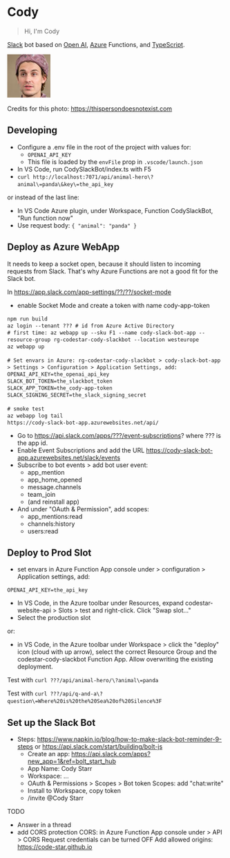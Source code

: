 # Cody

> Hi, I'm Cody

[Slack](https://slack.com) bot based on [Open AI](https://openai.com), [Azure](https://azure.com) Functions, and [TypeScript](https://typescriptlang.org).

![Cody](avatar.thumbnail.jpg "Cody - credits: https://thispersondoesnotexist.com")

Credits for this photo: https://thispersondoesnotexist.com

## Developing

- Configure a .env file in the root of the project with values for:
  - `OPENAI_API_KEY`
  - This file is loaded by the `envFile` prop in `.vscode/launch.json`
- In VS Code, run CodySlackBot/index.ts with F5
- `curl http://localhost:7071/api/animal-hero\?animal\=panda\&key\=the_api_key`

or instead of the last line:

- In VS Code Azure plugin, under Workspace, Function CodySlackBot, "Run function now"
- Use request body: `{ "animal": "panda" }`

## Deploy as Azure WebApp

It needs to keep a socket open, because it should listen to incoming requests from Slack. That's why Azure Functions are not a good fit for the Slack bot.

In https://app.slack.com/app-settings/??/??/socket-mode

- enable Socket Mode and create a token with name cody-app-token

```
npm run build
az login --tenant ??? # id from Azure Active Directory
# first time: az webapp up --sku F1 --name cody-slack-bot-app --resource-group rg-codestar-cody-slackbot --location westeurope
az webapp up

# Set envars in Azure: rg-codestar-cody-slackbot > cody-slack-bot-app > Settings > Configuration > Application Settings, add:
OPENAI_API_KEY=the_openai_api_key
SLACK_BOT_TOKEN=the_slackbot_token
SLACK_APP_TOKEN=the_cody-app-token
SLACK_SIGNING_SECRET=the_slack_signing_secret

# smoke test
az webapp log tail
https://cody-slack-bot-app.azurewebsites.net/api/
```

- Go to https://api.slack.com/apps/???/event-subscriptions? where ??? is the app id.
- Enable Event Subscriptions and add the URL https://cody-slack-bot-app.azurewebsites.net/slack/events
- Subscribe to bot events > add bot user event:
  - app_mention
  - app_home_opened
  - message.channels
  - team_join
  - (and reinstall app)
- And under "OAuth & Permission", add scopes:
  - app_mentions:read
  - channels:history
  - users:read

## Deploy to Prod Slot

- set envars in Azure Function App console under > configuration > Application settings, add:

```
OPENAI_API_KEY=the_api_key
```

- In VS Code, in the Azure toolbar under Resources, expand codestar-website-api > Slots > test and right-click. Click "Swap slot..."
- Select the production slot

or:

- in VS Code, in the Azure toolbar under Workspace > click the "deploy" icon (cloud with up arrow), select the correct Resource Group and the codestar-cody-slackbot Function App. Allow overwriting the existing deployment.

Test with `curl ???/api/animal-hero/\?animal\=panda`

Test with `curl ???/api/q-and-a\?question\=Where%20is%20the%20Sea%20of%20Silence%3F`

## Set up the Slack Bot

- Steps: https://www.napkin.io/blog/how-to-make-slack-bot-reminder-9-steps or https://api.slack.com/start/building/bolt-js
  - Create an app: https://api.slack.com/apps?new_app=1&ref=bolt_start_hub
  - App Name: Cody Starr
  - Workspace: ...
  - OAuth & Permissions > Scopes > Bot token Scopes: add "chat:write"
  - Install to Workspace, copy token
  - /invite @Cody Starr

TODO

- Answer in a thread
- add CORS protection
  CORS: in Azure Function App console under > API > CORS
  Request credentials can be turned OFF
  Add allowed origins: https://code-star.github.io
